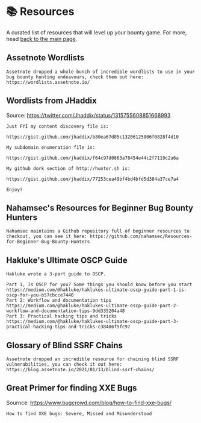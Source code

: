 # 📚 Resources

A curated list of resources that will level up your bounty game. For more, head [back to the main page](./README.md).

## Assetnote Wordlists

```
Assetnote dropped a whole bunch of incredible wordlists to use in your bug bounty hunting endeavours, check them out here: https://wordlists.assetnote.io/
```

## Wordlists from JHaddix

Source: https://twitter.com/Jhaddix/status/1315755608851668993

```
Just FYI my content discovery file is:

https://gist.github.com/jhaddix/b80ea67d85c13206125806f0828f4d10

My subdomain enumeration file is:

https://gist.github.com/jhaddix/f64c97d0863a78454e44c2f7119c2a6a

My github dork section of http://hunter.sh is:

https://gist.github.com/jhaddix/77253cea49bf4bd4bfd5d384a37ce7a4

Enjoy!
```

## Nahamsec's Resources for Beginner Bug Bounty Hunters

```
Nahamsec maintains a Github repository full of beginner resources to checkout, you can see it here: https://github.com/nahamsec/Resources-for-Beginner-Bug-Bounty-Hunters
```

## Hakluke's Ultimate OSCP Guide

```
Hakluke wrote a 3-part guide to OSCP.

Part 1, Is OSCP for you? Some things you should know before you start https://medium.com/@hakluke/haklukes-ultimate-oscp-guide-part-1-is-oscp-for-you-b57cbcce7440
Part 2: Workflow and documentation tips https://medium.com/@hakluke/haklukes-ultimate-oscp-guide-part-2-workflow-and-documentation-tips-9dd335204a48
Part 3: Practical hacking tips and tricks https://medium.com/@hakluke/haklukes-ultimate-oscp-guide-part-3-practical-hacking-tips-and-tricks-c38486f5fc97
```

## Glossary of Blind SSRF Chains

```
Assetnote dropped an incredible resource for chaining blind SSRF vulnerabilities, you can check it out here: https://blog.assetnote.io/2021/01/13/blind-ssrf-chains/
```

## Great Primer for finding XXE Bugs

Sournce: https://www.bugcrowd.com/blog/how-to-find-xxe-bugs/

```
How to find XXE bugs: Severe, Missed and Misunderstood
```

